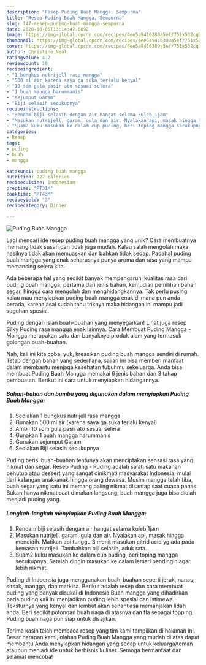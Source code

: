 ```yaml
---
description: "Resep Puding Buah Mangga, Sempurna"
title: "Resep Puding Buah Mangga, Sempurna"
slug: 147-resep-puding-buah-mangga-sempurna
date: 2020-10-05T13:14:47.669Z
image: https://img-global.cpcdn.com/recipes/4ee5a9416380a5ef/751x532cq70/puding-buah-mangga-foto-resep-utama.jpg
thumbnail: https://img-global.cpcdn.com/recipes/4ee5a9416380a5ef/751x532cq70/puding-buah-mangga-foto-resep-utama.jpg
cover: https://img-global.cpcdn.com/recipes/4ee5a9416380a5ef/751x532cq70/puding-buah-mangga-foto-resep-utama.jpg
author: Christine Neal
ratingvalue: 4.2
reviewcount: 10
recipeingredient:
- "1 bungkus nutrijell rasa mangga"
- "500 ml air karena saya ga suka terlalu kenyal"
- "10 sdm gula pasir ato sesuai selera"
- "1 buah mangga harummanis"
- "sejumput Garam"
- "Biji selasih secukupnya"
recipeinstructions:
- "Rendam biji selasih dengan air hangat selama kuleb 1jam"
- "Masukan nutrijell, garam, gula dan air. Nyalakan api, masak hingga mendidih. Matikan api tunggu 3 menit masukan citrid acid yg ada pada kemasan nutrijell. Tambahkan biji selasih, aduk rata."
- "Suam2 kuku masukan ke dalam cup puding, beri toping mangga secukupnya. Setelah dingin masukan ke dalam lemari pendingin agar lebih nikmat."
categories:
- Resep
tags:
- puding
- buah
- mangga

katakunci: puding buah mangga 
nutrition: 227 calories
recipecuisine: Indonesian
preptime: "PT31M"
cooktime: "PT43M"
recipeyield: "3"
recipecategory: Dinner

---
```



![Puding Buah Mangga](https://img-global.cpcdn.com/recipes/4ee5a9416380a5ef/751x532cq70/puding-buah-mangga-foto-resep-utama.jpg)

Lagi mencari ide resep puding buah mangga yang unik? Cara membuatnya memang tidak susah dan tidak juga mudah. Kalau salah mengolah maka hasilnya tidak akan memuaskan dan bahkan tidak sedap. Padahal puding buah mangga yang enak seharusnya punya aroma dan rasa yang mampu memancing selera kita.

Ada beberapa hal yang sedikit banyak mempengaruhi kualitas rasa dari puding buah mangga, pertama dari jenis bahan, kemudian pemilihan bahan segar, hingga cara mengolah dan menghidangkannya. Tak perlu pusing kalau mau menyiapkan puding buah mangga enak di mana pun anda berada, karena asal sudah tahu triknya maka hidangan ini mampu jadi suguhan spesial.

Puding dengan isian buah-buahan yang menyegarkan! Lihat juga resep Silky Puding rasa mangga enak lainnya. Cara Membuat Puding Mangga - Mangga merupakan satu dari banyaknya produk alam yang termasuk golongan buah-buahan.


Nah, kali ini kita coba, yuk, kreasikan puding buah mangga sendiri di rumah. Tetap dengan bahan yang sederhana, sajian ini bisa memberi manfaat dalam membantu menjaga kesehatan tubuhmu sekeluarga. Anda bisa membuat Puding Buah Mangga memakai 6 jenis bahan dan 3 tahap pembuatan. Berikut ini cara untuk menyiapkan hidangannya.

<!--inarticleads1-->

##### Bahan-bahan dan bumbu yang digunakan dalam menyiapkan Puding Buah Mangga:

1. Sediakan 1 bungkus nutrijell rasa mangga
1. Gunakan 500 ml air (karena saya ga suka terlalu kenyal)
1. Ambil 10 sdm gula pasir ato sesuai selera
1. Gunakan 1 buah mangga harummanis
1. Gunakan sejumput Garam
1. Sediakan Biji selasih secukupnya


Puding berisi buah-buahan tentunya akan menciptakan sensasi rasa yang nikmat dan segar. Resep Puding - Puding adalah salah satu makanan penutup atau dessert yang sangat dinikmati masyarakat Indonesia, mulai dari kalangan anak-anak hingga orang dewasa. Musim mangga telah tiba, buah segar yang satu ini memang paling nikmat disantap saat cuaca panas. Bukan hanya nikmat saat dimakan langsung, buah mangga juga bisa diolah menjadi puding yang. 

<!--inarticleads2-->

##### Langkah-langkah menyiapkan Puding Buah Mangga:

1. Rendam biji selasih dengan air hangat selama kuleb 1jam
1. Masukan nutrijell, garam, gula dan air. Nyalakan api, masak hingga mendidih. Matikan api tunggu 3 menit masukan citrid acid yg ada pada kemasan nutrijell. Tambahkan biji selasih, aduk rata.
1. Suam2 kuku masukan ke dalam cup puding, beri toping mangga secukupnya. Setelah dingin masukan ke dalam lemari pendingin agar lebih nikmat.


Puding di Indoensia juga menggunakan buah-buahan seperti jeruk, nanas, sirsak, mangga, dan markisa. Berikut adalah resep dan cara membuat puding yang banyak disukai di Indonesia Buah mangga yang dihadirkan pada puding kali ini menjadikan puding lebih spesial dan istimewa. Teksturnya yang kenyal dan lembut akan senantiasa memanjakan lidah anda. Beri sedikit potongan buah naga di atasnya dan fla sebagai topping. Puding buah naga pun siap untuk disajikan. 

Terima kasih telah membaca resep yang tim kami tampilkan di halaman ini. Besar harapan kami, olahan Puding Buah Mangga yang mudah di atas dapat membantu Anda menyiapkan hidangan yang sedap untuk keluarga/teman ataupun menjadi ide untuk berbisnis kuliner. Semoga bermanfaat dan selamat mencoba!
